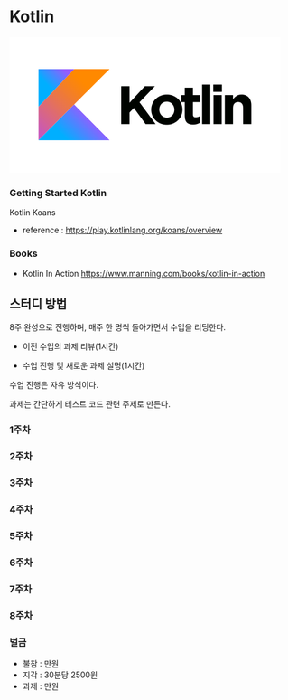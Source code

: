 # Kotlin

![Kotlin](doc/img/Kotlin.png)

### Getting Started Kotlin 

Kotlin Koans 

- reference : https://play.kotlinlang.org/koans/overview

### Books

- Kotlin In Action 
https://www.manning.com/books/kotlin-in-action


## 스터디 방법 

8주 완성으로 진행하며, 매주 한 명씩 돌아가면서 수업을 리딩한다. 

- 이전 수업의 과제 리뷰(1시간)

- 수업 진행 및 새로운 과제 설명(1시간) 

수업 진행은 자유 방식이다. 

과제는 간단하게 테스트 코드 관련 주제로 만든다. 

### 1주차 

### 2주차 

### 3주차

### 4주차 

### 5주차

### 6주차

### 7주차

### 8주차

### 벌금 
- 불참 : 만원
- 지각 : 30분당 2500원
- 과제 : 만원








